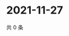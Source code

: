 # 2021-11-27

共 0 条

<!-- BEGIN WEIBO -->
<!-- 最后更新时间 Sat Nov 27 2021 02:00:43 GMT+0800 (China Standard Time) -->

<!-- END WEIBO -->
